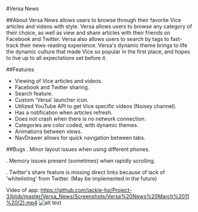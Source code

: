 #Versa News


##About
Versa News allows users to browse through their favorite Vice articles and videos with style. Versa allows users to browse any category of their choice, as well as view and share articles with their friends on Facebook and Twitter. Versa also allows users to search by tags to fast-track their news-reading experience. Versa's dynamic theme brings to life the dynamic culture that made Vice so popular in the first place, and hopes to live up to all expectations set before it.

##Features
- Viewing of Vice articles and videos.
- Facebook and Twitter sharing.
- Search feature.
- Custom 'Versa' launcher icon.
- Utilized YouTube API to get Vice specific videos (Noisey channel).
- Has a notification when articles refresh.
- Does not crash when there is no network connection.
- Categories are color coded, with dynamic themes.
- Animations between views.
- NavDrawer allows for quick navigation between tabs.




##Bugs
. Minor layout issues when using different phones. 

. Memory issues present (sometimes) when rapidly scrolling. 

. Twitter's share feature is missing direct links because of lack of 'whitelisting' from Twitter. (May be implemented in the future)

Video of app: https://github.com/jackie-ho/Project-3/blob/master/Versa_News/Screenshots/Versa%20News%20March%2011%20(2).mp4
![alt text](https://github.com/jackie-ho/Project-3/blob/master/Versa_News/Screenshots/device-2016-03-11-143559.png)
